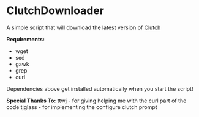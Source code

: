 ClutchDownloader
================

A simple script that will download the latest version of <a href=https://github.com/KJCracks/Clutch>Clutch</a>

<b>Requirements:</b>

- wget
- sed
- gawk
- grep
- curl

Dependencies above get installed automatically when you start the script!

<b>Special Thanks To:</b>
ttwj - for giving helping me with the curl part of the code
tjglass - for implementing the configure clutch prompt